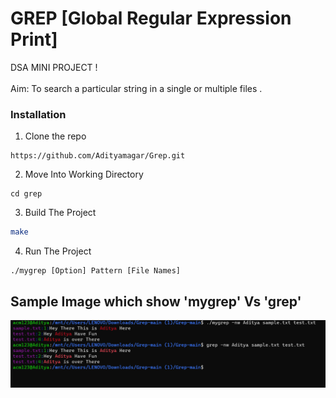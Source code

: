 # GREP [Global Regular Expression Print]
DSA MINI PROJECT !<br><br>
Aim: To search a particular string in a single or multiple files .<br>

### Installation

1. Clone the repo

```
https://github.com/Adityamagar/Grep.git
```
2. Move Into Working Directory

```
cd grep
```

3. Build The Project

```sh
make
```

4. Run The Project

```
./mygrep [Option] Pattern [File Names]
```

<h2>Sample Image which show 'mygrep' Vs 'grep'</h2>

![Screenshot from 2022-02-21 17-15-02](grep_image.png)
